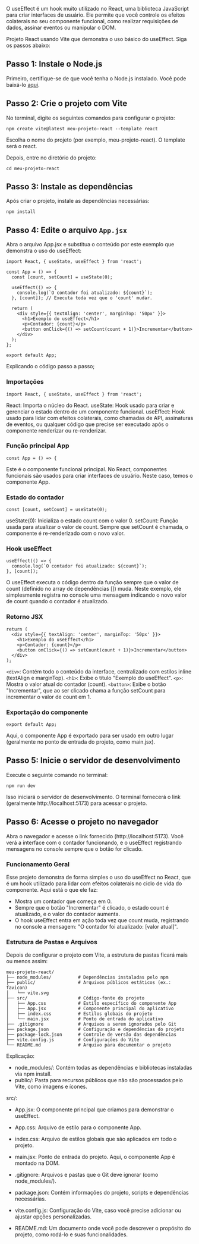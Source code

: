 
O useEffect é um hook muito utilizado no React, uma biblioteca JavaScript para criar interfaces de usuário. Ele permite que você controle os efeitos colaterais no seu componente funcional, como realizar requisições de dados, assinar eventos ou manipular o DOM.


Projeto React usando Vite que demonstra o uso básico do useEffect.
Siga os passos abaixo:

## Passo 1: Instale o Node.js
Primeiro, certifique-se de que você tenha o Node.js instalado. Você pode baixá-lo [aqui](https://nodejs.org).

## Passo 2: Crie o projeto com Vite
No terminal, digite os seguintes comandos para configurar o projeto:
```
npm create vite@latest meu-projeto-react --template react
```
Escolha o nome do projeto (por exemplo, meu-projeto-react).
O template será o react.

Depois, entre no diretório do projeto:
```
cd meu-projeto-react
```

## Passo 3: Instale as dependências
Após criar o projeto, instale as dependências necessárias:
```
npm install
```


## Passo 4: **Edite o arquivo** `App.jsx`
Abra o arquivo App.jsx e substitua o conteúdo por este exemplo que demonstra o uso do useEffect:
```
import React, { useState, useEffect } from 'react';

const App = () => {
  const [count, setCount] = useState(0);

  useEffect(() => {
    console.log(`O contador foi atualizado: ${count}`);
  }, [count]); // Executa toda vez que o 'count' mudar.

  return (
    <div style={{ textAlign: 'center', marginTop: '50px' }}>
      <h1>Exemplo do useEffect</h1>
      <p>Contador: {count}</p>
      <button onClick={() => setCount(count + 1)}>Incrementar</button>
    </div>
  );
};

export default App;
```
Explicando o código passo a passo;
### Importações
```
import React, { useState, useEffect } from 'react';
```
React: Importa o núcleo do React.
useState: Hook usado para criar e gerenciar o estado dentro de um componente funcional.
useEffect: Hook usado para lidar com efeitos colaterais, como chamadas de API, assinaturas de eventos, ou qualquer código que precise ser executado após o componente renderizar ou re-renderizar.
### Função principal App
```
const App = () => {
```
Este é o componente funcional principal. No React, componentes funcionais são usados para criar interfaces de usuário. Neste caso, temos o componente App.

### Estado do contador
```
const [count, setCount] = useState(0);
```
useState(0): Inicializa o estado count com o valor 0.
setCount: Função usada para atualizar o valor de count. Sempre que setCount é chamada, o componente é re-renderizado com o novo valor.

### Hook useEffect
```
useEffect(() => {
  console.log(`O contador foi atualizado: ${count}`);
}, [count]);
```
O useEffect executa o código dentro da função sempre que o valor de count (definido no array de dependências []) muda.
Neste exemplo, ele simplesmente registra no console uma mensagem indicando o novo valor de count quando o contador é atualizado.

### Retorno JSX
```
return (
  <div style={{ textAlign: 'center', marginTop: '50px' }}>
    <h1>Exemplo do useEffect</h1>
    <p>Contador: {count}</p>
    <button onClick={() => setCount(count + 1)}>Incrementar</button>
  </div>
);
```

`<div>`: Contém todo o conteúdo da interface, centralizado com estilos inline (textAlign e marginTop).
`<h1>`: Exibe o título "Exemplo do useEffect".
`<p>`: Mostra o valor atual do contador (count).
`<button>`: Exibe o botão "Incrementar", que ao ser clicado chama a função setCount para incrementar o valor de count em 1.

### Exportação do componente
```
export default App;
```
Aqui, o componente App é exportado para ser usado em outro lugar (geralmente no ponto de entrada do projeto, como main.jsx).

## Passo 5: Inicie o servidor de desenvolvimento
Execute o seguinte comando no terminal:
```
npm run dev
```
Isso iniciará o servidor de desenvolvimento. O terminal fornecerá o link (geralmente http://localhost:5173) para acessar o projeto.


## Passo 6: Acesse o projeto no navegador
Abra o navegador e acesse o link fornecido (http://localhost:5173). Você verá a interface com o contador funcionando, e o useEffect registrando mensagens no console sempre que o botão for clicado.


### Funcionamento Geral
Esse projeto demonstra de forma simples o uso do useEffect no React, que é um hook utilizado para lidar com efeitos colaterais no ciclo de vida do componente.
Aqui está o que ele faz:
- Mostra um contador que começa em 0.
- Sempre que o botão "Incrementar" é clicado, o estado count é atualizado, e o valor do contador aumenta.
- O hook useEffect entra em ação toda vez que count muda, registrando no console a mensagem: "O contador foi atualizado: [valor atual]".

### Estrutura de Pastas e Arquivos
Depois de configurar o projeto com Vite, a estrutura de pastas ficará mais ou menos assim:

```
meu-projeto-react/
├── node_modules/          # Dependências instaladas pelo npm
├── public/                # Arquivos públicos estáticos (ex.: favicon)
│   └── vite.svg
├── src/                   # Código-fonte do projeto
│   ├── App.css            # Estilo específico do componente App
│   ├── App.jsx            # Componente principal do aplicativo
│   ├── index.css          # Estilos globais do projeto
│   └── main.jsx           # Ponto de entrada do aplicativo
├── .gitignore             # Arquivos a serem ignorados pelo Git
├── package.json           # Configuração e dependências do projeto
├── package-lock.json      # Controle de versão das dependências
├── vite.config.js         # Configurações do Vite
└── README.md              # Arquivo para documentar o projeto
```

Explicação:
- node_modules/: Contém todas as dependências e bibliotecas instaladas via npm install.
- public/: Pasta para recursos públicos que não são processados pelo Vite, como imagens e ícones.

src/:
- App.jsx: O componente principal que criamos para demonstrar o useEffect.
- App.css: Arquivo de estilo para o componente App.
- index.css: Arquivo de estilos globais que são aplicados em todo o projeto.
- main.jsx: Ponto de entrada do projeto. Aqui, o componente App é montado na DOM.

- .gitignore: Arquivos e pastas que o Git deve ignorar (como node_modules/).
- package.json: Contém informações do projeto, scripts e dependências necessárias.
- vite.config.js: Configuração do Vite, caso você precise adicionar ou ajustar opções personalizadas.
- README.md: Um documento onde você pode descrever o propósito do projeto, como rodá-lo e suas funcionalidades.


